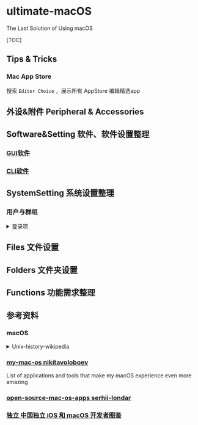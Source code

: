 # ultimate-macOS

The Last Solution of Using macOS

[TOC]

## Tips & Tricks

### Mac App Store

搜索  `Editor Choice` ，展示所有 AppStore 编辑精选app

## 外设&附件 Peripheral & Accessories


## Software&Setting 软件、软件设置整理

### [GUI软件](https://github.com/suliveevil/ultimate-macOS/tree/master/Software%26Setting/GUI/README.md)

### [CLI软件](https://github.com/suliveevil/ultimate-macOS/tree/master/Software%26Setting/CLI/README.md)

## SystemSetting 系统设置整理

### 用户与群组

<details> <summary> 登录项 </summary> <p float="left">  <bt><img src='https://github.com/suliveevil/ultimate-macOS/blob/master/Resources/myLoginItem2019-03-02.png' />  </p></details>


## Files 文件设置

## Folders 文件夹设置

## Functions 功能需求整理


## 参考资料

### macOS

<details> <summary> Unix-history-wikipedia </summary> <p float="left">  <bt><img src='https://github.com/suliveevil/ultimate-macOS/blob/master/Resources/Unix_history_wikipedia.svg' />  </p></details>

### [my-mac-os nikitavoloboev](https://github.com/nikitavoloboev/my-mac-os)

List of applications and tools that make my macOS experience even more amazing


### [open-source-mac-os-apps serhii-londar](https://github.com/serhii-londar/open-source-mac-os-apps)

### [独立 中国独立 iOS 和 macOS 开发者图鉴](https://josephchang10.github.io/chinese-indie-hackers/)

